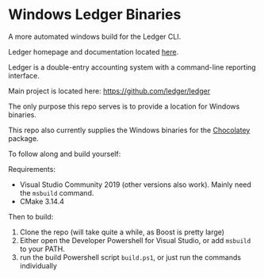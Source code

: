 # Windows Ledger Binaries
A more automated windows build for the Ledger CLI.

Ledger homepage and documentation located [here](https://www.ledger-cli.org/).

Ledger is a double-entry accounting system with a command-line reporting interface.

Main project is located here: https://github.com/ledger/ledger

The only purpose this repo serves is to provide a location for Windows binaries.

This repo also currently supplies the Windows binaries for the [Chocolatey](https://chocolatey.org/packages/ledger) package.

To follow along and build yourself:

Requirements:
* Visual Studio Community 2019 (other versions also work). Mainly need the `msbuild` command.
* CMake 3.14.4

Then to build:
1. Clone the repo (will take quite a while, as Boost is pretty large)
2. Either open the Developer Powershell for Visual Studio, or add `msbuild` to your PATH. 
3. run the build Powershell script `build.ps1`, or just run the commands individually
